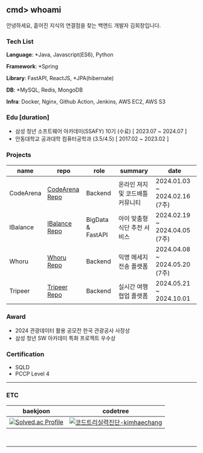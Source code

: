 ## cmd> whoami

안녕하세요, 흩어진 지식의 연결점을 찾는 백엔드 개발자 김회창입니다.

### Tech List

**Language**: *Java, Javascript(ES6), Python </br>

**Framework**: *Spring </br>

**Library**: FastAPI, ReactJS, *JPA(hibernate) </br>

**DB**: *MySQL, Redis, MongoDB </br>

**Infra**: Docker, Nginx, Github Action, Jenkins, AWS EC2, AWS S3

### Edu [duration]

- 삼성 청년 소프트웨어 아카데미(SSAFY) 10기 (수료) [ 2023.07 ~ 2024.07 ]
- 안동대학교 공과대학 컴퓨터공학과 (3.5/4.5) [ 2017.02 ~ 2023.02 ]

### Projects

|name|repo|role|summary|date|
|------|---|---|---|---|
|CodeArena|<a href="https://github.com/kimhaechang1/CodeArena">CodeArena Repo</a>|Backend|온라인 져지 및 코드배틀 커뮤니티|2024.01.03 ~ 2024.02.16 (7주)|
|IBalance|<a href="https://github.com/D108-IBalance/IBalance">IBalance Repo</a>|BigData & FastAPI|아이 맞춤형 식단 추천 서비스|2024.02.19 ~ 2024.04.05 (7주)|
|Whoru|<a href="https://github.com/team-smog/whoru">Whoru Repo</a>|Backend|익명 메세지 전송 플랫폼|2024.04.08 ~ 2024.05.20 (7주)|
|Tripeer|<a href="https://github.com/Tripeer-contest/frontend">Tripeer Repo</a>|Backend|실시간 여행 협업 플랫폼|2024.05.21 ~ 2024.10.01|

### Award

- 2024 관광데이터 활용 공모전 한국 관광공사 사장상
- 삼성 청년 SW 아카데미 특화 프로젝트 우수상

### Certification

- SQLD
- PCCP Level 4

***

### ETC
|baekjoon|codetree|
|----|------|
|[![Solved.ac Profile](http://mazassumnida.wtf/api/v2/generate_badge?boj=khc9812121)](https://solved.ac/khc9812121/)|[![코드트리실력진단-kimhaechang](https://banner.codetree.ai/v1/banner/kimhaechang)](https://www.codetree.ai/profiles/kimhaechang)|


<br/>




***

